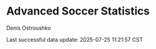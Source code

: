 # Advanced Soccer Statistics
Denis Ostroushko

<!-- gfm -->

Last successful data update: 2025-07-25 11:21:57 CST
